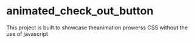 # animated_check_out_button
This project is built to showcase theanimation prowerss CSS without the use of javascript


